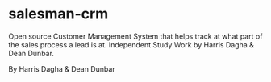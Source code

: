 salesman-crm
============

Open source Customer Management System that helps track at what part of the sales process a lead is at.  Independent Study Work by Harris Dagha &amp; Dean Dunbar.

By Harris Dagha & Dean Dunbar

